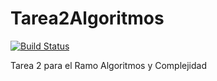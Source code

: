 # Tarea2Algoritmos
[![Build Status](https://travis-ci.org/Umauro/Tarea2Algoritmos.svg?branch=master)](https://travis-ci.org/Umauro/Tarea2Algoritmos)

Tarea 2 para el Ramo Algoritmos y Complejidad
